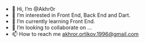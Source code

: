 - 👋 Hi, I’m @Akhr0r
- 👀 I’m interested in Front End, Back End and Dart.
- 🌱 I’m currently learning Front End.
- 💞️ I’m looking to collaborate on ...
- 📫 How to reach me akhror.ortikov.1996@gmail.com

<!---
Akhr0r/Akhr0r is a ✨ special ✨ repository because its `README.md` (this file) appears on your GitHub profile.
You can click the Preview link to take a look at your changes.
--->

